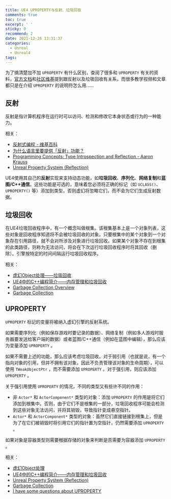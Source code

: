```yaml
---
title: UE4 UPROPERTY与反射、垃圾回收
comments: true
toc: true
excerpt: ' '
sticky: 0
recommend: 2
date: 2021-12-26 13:31:37
categories:
  - Unreal
  - Unreal4
tags:
---
```

为了搞清楚加不加 `UPROPERTY` 有什么区别，查阅了很多和 `UPROPERTY` 有关的资料，[官方文档](https://docs.unrealengine.com/4.27/zh-CN/)和[社区维基](https://unrealcommunity.wiki/)提到跟反射以及垃圾回收有关系，而很多教学视频和文章都只是在介绍 `UPROPERTY` 的说明符怎么用......

## 反射

反射是指计算机程序在运行时可以访问、检测和修改它本身状态或行为的一种能力。

相关：

- [反射式编程 - 维基百科](https://zh.wikipedia.org/wiki/%E5%8F%8D%E5%B0%84%E5%BC%8F%E7%BC%96%E7%A8%8B)
- [为什么语言里要提供「反射」功能？](https://www.zhihu.com/question/28570203)
- [Programming Concepts: Type Introspection and Reflection - Aaron Krauss](https://thecodeboss.dev/2016/02/programming-concepts-type-introspection-and-reflection/)
- [Unreal Property System (Reflection)](https://www.unrealengine.com/zh-CN/blog/unreal-property-system-reflection)

UE4使用其自己的**反射**实现来支持动态功能，如**垃圾回收**、**序列化**、**网络复制**和**蓝图/C++通信**。这些功能是可选的，意味着您必须将正确的标记（如 `UCLASS()`、 `UPROPERTY()` 等）添加到类型，否则虚幻将忽略它们，而不会为它们生成反射数据。

## 垃圾回收

在UE4垃圾回收程序中，有一个概念叫做根集。该根集基本上是一个对象列表，这些对象是回收程序知道将不会被垃圾回收的对象。只要根集中的某个对象到一个对象存在引用路径，就不会对所涉及对象进行垃圾回收。如果某个对象不存在到根集的此类路径，则称为无法访问，将会在下次运行垃圾回收程序时将其回收（删除）。引擎按特定的时间间隔运行垃圾回收程序。

相关：

- [虚幻Object处理——垃圾回收](https://docs.unrealengine.com/4.27/zh-CN/ProgrammingAndScripting/ProgrammingWithCPP/UnrealArchitecture/Objects/Optimizations/)
- [UE4中的C++编程简介——内存管理和垃圾回收](https://docs.unrealengine.com/4.27/zh-CN/ProgrammingAndScripting/ProgrammingWithCPP/IntroductionToCPP/)
- [Garbage Collection Overview](https://unrealcommunity.wiki/garbage-collection-overview-95snds3x)
- [Garbage Collection](https://unrealcommunity.wiki/garbage-collection-36d1da)

## UPROPERTY

`UPROPERTY` 标记的变量将被纳入虚幻引擎的反射系统。

如果需要序列化（例如保存游戏时要记录的数据）、网络复制（例如多人游戏时服务器要发送给客户端的数据）或者蓝图/C++通信（例如在蓝图中编辑），那么应该为变量添加 `UPROPERTY` 。

如果不需要上述的功能，那么应该考虑垃圾回收。对于弱引用（也就是说，有一个指向对象的引用，但并不拥有该对象，因此不负责管理该对象的生命周期），可以使用 `TWeakObjectPtr` ，而不需要添加 `UPROPERTY` 。对于强引用，则应该添加 `UPROPERTY` 。

关于强引用使用 `UPROPERTY` 的情况，不同的类型又有些许不同的作用：

- 非 `Actor*` 和 `ActorComponent*` 类型的对象：添加 `UPROPERTY` 的作用是将它们添加到根集中。否则，由于它们不是根集的一部分，垃圾回收程序可能会检测到这些对象无法访问，并将其销毁，导致指针变成悬空指针。
- `Actor*` 和 `ActorComponent*` 类型的对象：虽然它们直接链接到根集上，但是为了在它们被销毁时将引用它们的指针置为空指针，仍然需要添加 `UPROPERTY` 。

如果对象是容器类型则需要根据存储的对象来判断是否需要为容器添加 `UPROPERTY` 。

相关：

- [虚幻Object处理](https://docs.unrealengine.com/4.27/zh-CN/ProgrammingAndScripting/ProgrammingWithCPP/UnrealArchitecture/Objects/Optimizations/)
- [UE4中的C++编程简介——内存管理和垃圾回收](https://docs.unrealengine.com/4.27/zh-CN/ProgrammingAndScripting/ProgrammingWithCPP/IntroductionToCPP/)
- [Unreal Property System (Reflection)](https://www.unrealengine.com/zh-CN/blog/unreal-property-system-reflection)
- [Garbage Collection](https://unrealcommunity.wiki/garbage-collection-36d1da)
- [I have some questions about UPROPERTY](https://forums.unrealengine.com/t/i-have-some-questions-about-uproperty/268422)